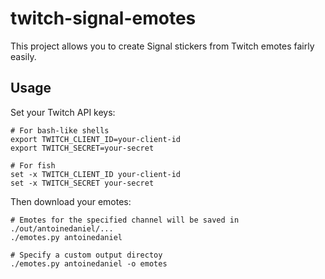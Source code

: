 # twitch-signal-emotes

This project allows you to create Signal stickers from Twitch emotes fairly easily.

## Usage

Set your Twitch API keys:

```
# For bash-like shells
export TWITCH_CLIENT_ID=your-client-id
export TWITCH_SECRET=your-secret

# For fish
set -x TWITCH_CLIENT_ID your-client-id
set -x TWITCH_SECRET your-secret
```

Then download your emotes:

```
# Emotes for the specified channel will be saved in ./out/antoinedaniel/...
./emotes.py antoinedaniel
```

```
# Specify a custom output directoy
./emotes.py antoinedaniel -o emotes
```
